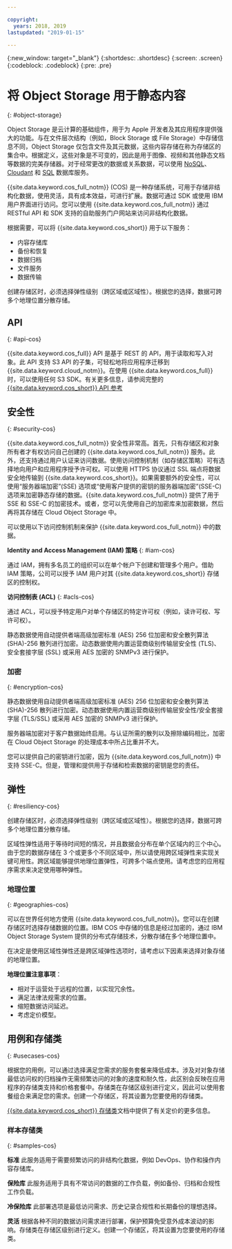 ```yaml
---

copyright:
  years: 2018, 2019
lastupdated: "2019-01-15"

---
```


{:new_window: target="_blank"}
{:shortdesc: .shortdesc}
{:screen: .screen}
{:codeblock: .codeblock}
{:pre: .pre}

# 将 Object Storage 用于静态内容
{: #object-storage}

Object Storage 是云计算的基础组件，用于为 Apple 开发者及其应用程序提供强大的功能。与在文件层次结构（例如，Block Storage 或 File Storage）中存储信息不同，Object Storage 仅包含文件及其元数据，这些内容存储在称为存储区的集合中。根据定义，这些对象是不可变的，因此是用于图像、视频和其他静态文档等数据的完美存储器。对于经常更改的数据或关系数据，可以使用 [NoSQL](/docs/swift/data/nosql.html)、[Cloudant](/docs/swift/data/cloudant.html) 和 [SQL](/docs/swift/data/sql.html) 数据库服务。

{{site.data.keyword.cos_full_notm}} (COS) 是一种存储系统，可用于存储非结构化数据，使用灵活，具有成本效益，可进行扩展。数据可通过 SDK 或使用 IBM 用户界面进行访问。您可以使用 {{site.data.keyword.cos_full_notm}} 通过 RESTful API 和 SDK 支持的自助服务门户网站来访问非结构化数据。 

根据需要，可以将 {{site.data.keyword.cos_short}} 用于以下服务：

* 内容存储库
* 备份和恢复
* 数据归档
* 文件服务
* 数据传输

创建存储区时，必须选择弹性级别（跨区域或区域性）。根据您的选择，数据可跨多个地理位置分散存储。

## API
{: #api-cos}

{{site.data.keyword.cos_full}} API 是基于 REST 的 API，用于读取和写入对象。此 API 支持 S3 API 的子集，可轻松地将应用程序迁移到 {{site.data.keyword.cloud_notm}}。在使用 {{site.data.keyword.cos_full}} 时，可以使用任何 S3 SDK。有关更多信息，请参阅完整的 [{{site.data.keyword.cos_short}} API 参考](/docs/services/cloud-object-storage/api-reference/about-compatibility-api.html#about-the-ibm-cloud-object-storage-api)

## 安全性
{: #security-cos}

{{site.data.keyword.cos_full_notm}} 安全性非常高。首先，只有存储区和对象所有者才有权访问自己创建的 {{site.data.keyword.cos_full_notm}} 服务。此外，还支持通过用户认证来访问数据。使用访问控制机制（如存储区策略）可有选择地向用户和应用程序授予许可权。可以使用 HTTPS 协议通过 SSL 端点将数据安全地传输到 {{site.data.keyword.cos_short}}。如果需要额外的安全性，可以使用“服务器端加密”(SSE) 选项或“使用客户提供的密钥的服务器端加密”(SSE-C) 选项来加密静态存储的数据。{{site.data.keyword.cos_full_notm}} 提供了用于 SSE 和 SSE-C 的加密技术。或者，您可以先使用自己的加密库来加密数据，然后再将其存储在 Cloud Object Storage 中。

可以使用以下访问控制机制来保护 {{site.data.keyword.cos_full_notm}} 中的数据。

**Identity and Access Management (IAM) 策略**
{: #iam-cos}

通过 IAM，拥有多名员工的组织可以在单个帐户下创建和管理多个用户。借助 IAM 策略，公司可以授予 IAM 用户对其 {{site.data.keyword.cos_short}} 存储区的控制权。

**访问控制表 (ACL)**
{: #acls-cos}

通过 ACL，可以授予特定用户对单个存储区的特定许可权（例如，读许可权、写许可权）。

静态数据使用自动提供者端高级加密标准 (AES) 256 位加密和安全散列算法 (SHA)-256 散列进行加密。动态数据使用内置运营商级别传输层安全性 (TLS)、安全套接字层 (SSL) 或采用 AES 加密的 SNMPv3 进行保护。

### 加密
{: #encryption-cos}

静态数据使用自动提供者端高级加密标准 (AES) 256 位加密和安全散列算法 (SHA)-256 散列进行加密。动态数据使用内置运营商级别传输层安全性/安全套接字层 (TLS/SSL) 或采用 AES 加密的 SNMPv3 进行保护。

服务器端加密对于客户数据始终启用。与认证所需的散列以及擦除编码相比，加密在 Cloud Object Storage 的处理成本中所占比重并不大。

您可以提供自己的密钥进行加密，因为 {{site.data.keyword.cos_full_notm}} 中支持 SSE-C。但是，管理和提供用于存储和检索数据的密钥是您的责任。

## 弹性
{: #resiliency-cos}

创建存储区时，必须选择弹性级别（跨区域或区域性）。根据您的选择，数据可跨多个地理位置分散存储。

区域性弹性适用于等待时间短的情况，并且数据会分布在单个区域内的三个中心。由于您的数据存储在 3 个或更多个不同区域中，所以请使用跨区域弹性来实现关键可用性。跨区域能够提供地理位置弹性，可跨多个端点使用。请考虑您的应用程序需求来决定使用哪种弹性。

### 地理位置
{: #geographies-cos}

可以在世界任何地方使用 {{site.data.keyword.cos_full_notm}}。您可以在创建存储区时选择存储数据的位置。IBM COS 中存储的信息是经过加密的，通过 IBM Object Storage System 提供的分布式存储技术，分散存储在多个地理位置中。 

在决定是使用区域性弹性还是跨区域弹性选项时，请考虑以下因素来选择对象存储的地理位置。

**地理位置注意事项**：
* 相对于运营处于远程的位置，以实现冗余性。
* 满足法律法规需求的位置。
* 缩短数据访问延迟。
* 考虑定价模型。

## 用例和存储类
{: #usecases-cos}

根据您的用例，可以通过选择满足您需求的服务套餐来降低成本。涉及对对象存储最低访问权的归档操作无需频繁访问的对象的速度和耐久性，此区别会反映在应用程序的存储类支持和价格套餐中。存储类在存储区级别进行定义，因此可以使用套餐组合来满足您的需求。创建一个存储区，将其设置为您要使用的存储类。

[{{site.data.keyword.cos_short}} 存储类](/docs/services/cloud-object-storage/help/billing.html#ibm-cos-pricing)文档中提供了有关定价的更多信息。

### 样本存储类
{: #samples-cos}

**标准**
此服务适用于需要频繁访问的非结构化数据，例如 DevOps、协作和操作内容存储库。

**保险库**
此服务适用于具有不常访问的数据的工作负载，例如备份、归档和合规性工作负载。

**冷保险库**
此部署选项是最低访问需求、历史记录合规性和长期备份的理想选择。

**灵活**
根据各种不同的数据访问需求进行部署，保护预算免受意外成本波动的影响。存储类在存储区级别进行定义。创建一个存储区，将其设置为您要使用的存储类。
